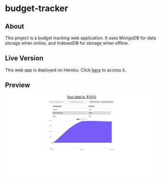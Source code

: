 # budget-tracker

## About
This project is a budget tracking web application. It uses MongoDB for data storage when online, and IndexedDB for storage when offline.

## Live Version
This web app is deployed on Heroku. Click [here](https://shielded-escarpment-73856.herokuapp.com/) to access it.

## Preview
![image](./budget-app-preview.png)